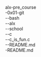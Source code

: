 alx-pre_course 
<br>
  -0x01-git
  <br>
    --bash
    <br>
      --alx
      <br>
      --school
      <br>
    --c
    <br>
      --c_is_fun.c
      <br>
    --README.md
    <br>
  -README.md

